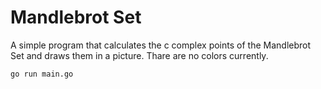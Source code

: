 # Mandlebrot Set

A simple program that calculates the c complex points of the Mandlebrot Set and draws them in a picture.
Thare are no colors currently.

```bash
go run main.go
```
